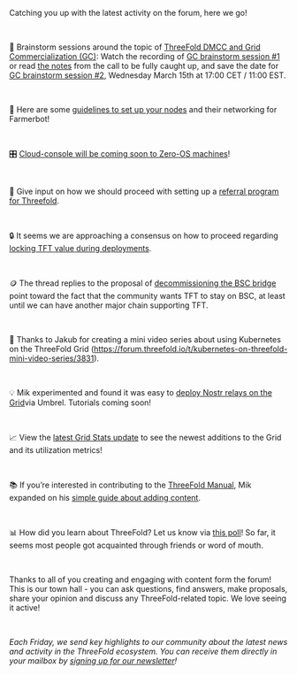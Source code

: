 <!-- *"This article was originally published by Victoria Obeegadoo a former member of ThreeFold Foundation."* -->


Catching you up with the latest activity on the forum, here we go! 

<br/>

🧠 Brainstorm sessions around the topic of [ThreeFold DMCC and Grid Commercialization (GC)](https://forum.threefold.io/t/grid-commercialisation-brainstorm-call/3808): Watch the recording of [GC brainstorm session #1](https://vimeo.com/805551923/69eec7163f) or read [the notes](https://docs.google.com/document/d/1Iku8ZyrwagxdcLJvbOmTm4OA_QVwV6BC-gtUiCLh2Cs/edit?usp=sharing) from the call to be fully caught up, and save the date for [GC brainstorm session #2](https://forum.threefold.io/t/threefold-dmcc-grid-commercialization-brainstorm-round-two/3835), Wednesday March 15th at 17:00 CET / 11:00 EST.

<br/>

🤖 Here are some [guidelines to set up your nodes](https://forum.threefold.io/t/how-to-prepare-your-farm-for-the-farmerbot-with-wol/3832) and their networking for Farmerbot! 

<br/>

🎛 [Cloud-console will be coming soon to Zero-OS machines](https://forum.threefold.io/t/cloud-console-coming-soon-to-zos-machines/3834)!

<br/>

🌟 Give input on how we should proceed with setting up a [referral program for Threefold](https://forum.threefold.io/t/threefold-referral-program/3809).  

<br/>

🔒 It seems we are approaching a consensus on how to proceed regarding [locking TFT value during deployments](https://forum.threefold.io/t/tft-locked-value-during-deployment/3675/27?u=victoriaobee).

<br/>

🪙 The thread replies to the proposal of [decommissioning the BSC bridge](https://forum.threefold.io/t/decomission-bsc-bridge-and-pegged-token/3813) point toward the fact that the community wants TFT to stay on BSC, at least until we can have another major chain supporting TFT.

<br/>

🎥 Thanks to Jakub for creating a mini video series about using Kubernetes on the ThreeFold Grid (https://forum.threefold.io/t/kubernetes-on-threefold-mini-video-series/3831).

<br/>

💡 Mik experimented and found it was easy to [deploy Nostr relays on the Grid](https://forum.threefold.io/t/threefold-and-nostr-relays/3825)via Umbrel. Tutorials coming soon!

<br/>

📈 View the [latest Grid Stats update](https://forum.threefold.io/t/grid-stats-new-nodes-utilization-overview/3291/45) to see the newest additions to the Grid and its utilization metrics! 

<br/>

📚 If you’re interested in contributing to the [ThreeFold Manual](https://manual.grid.tf/), Mik expanded on his [simple guide about adding content](https://forum.threefold.io/t/contributing-to-the-tf-manual-a-quick-guide/3824).

<br/>

📊 How did you learn about ThreeFold? Let us know via [this poll](https://forum.threefold.io/t/poll-how-did-you-learn-about-threefold/3827)! So far, it seems most people got acquainted through friends or word of mouth.

<br/>

Thanks to all of you creating and engaging with content form the forum! This is our town hall - you can ask questions, find answers, make proposals, share your opinion and discuss any ThreeFold-related topic. We love seeing it active!

<br/>

_Each Friday, we send key highlights to our community about the latest news and activity in the ThreeFold ecosystem. You can receive them directly in your mailbox by [signing up for our newsletter](https://bit.ly/threefoldweekly)!_